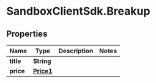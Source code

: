 # SandboxClientSdk.Breakup

## Properties
Name | Type | Description | Notes
------------ | ------------- | ------------- | -------------
**title** | **String** |  | 
**price** | [**Price1**](Price1.md) |  | 
